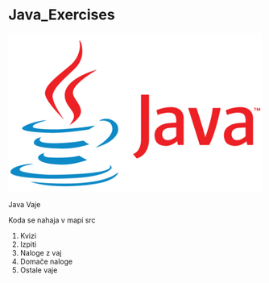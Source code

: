 # Java_Exercises

![Java Logo](java_logo.png)

Java Vaje
<p>Koda se nahaja v mapi src</p>
<ol>
    <li>Kvizi</li>
    <li>Izpiti</li>
    <li>Naloge z vaj</li>
    <li>Domače naloge</li>
    <li>Ostale vaje</li>
    
</ol>


